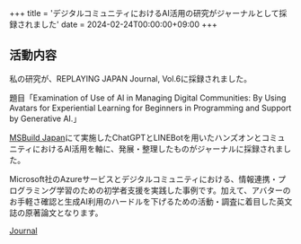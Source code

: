 +++
title = 'デジタルコミュニティにおけるAI活用の研究がジャーナルとして採録されました'
date = 2024-02-24T00:00:00+09:00
+++
## 活動内容

私の研究が、REPLAYING JAPAN Journal, Vol.6に採録されました。

題目「Examination of Use of AI in Managing Digital Communities: By Using Avatars for Experiential Learning for Beginners in Programming and Support by Generative AI.」

[MSBuild Japan](https://www.microsoft.com/ja-jp/events/azurebase/blog/microsoft-build-japan1)にて実施したChatGPTとLINEBotを用いたハンズオンとコミュニティにおけるAI活用を軸に、発展・整理したものがジャーナルに採録されました。

Microsoft社のAzureサービスとデジタルコミュニティにおける、情報連携・プログラミング学習のための初学者支援を実践した事例です。加えて、アバターのお手軽さ確認と生成AI利用のハードルを下げるための活動・調査に着目した英文誌の原著論文となります。

[Journal](https://ritsumei.repo.nii.ac.jp/records/2001109)

